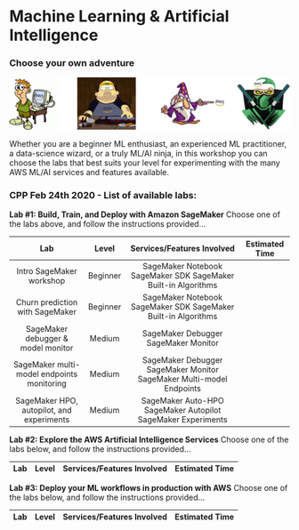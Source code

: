 # Machine Learning & Artificial Intelligence

### Choose your own adventure

![image](_media/levels.png)

Whether you are a beginner ML enthusiast, an experienced ML practitioner, a data-science wizard, or a truly ML/AI ninja, in this workshop you can choose the labs that best suits your level for experimenting with the many AWS ML/AI services and features available.

### CPP Feb 24th 2020 - List of available labs:

**Lab #1: Build, Train, and Deploy with Amazon SageMaker**
Choose one of the labs above, and follow the instructions provided...

|                     Lab                    |   Level  |                      Services/Features Involved                      | Estimated Time |
|:------------------------------------------:|:--------:|:--------------------------------------------------------------------:|:--------------:|
| Intro SageMaker workshop                   | Beginner |    SageMaker Notebook SageMaker SDK SageMaker Built-in Algorithms    |                |
| Churn prediction with SageMaker            | Beginner |    SageMaker Notebook SageMaker SDK SageMaker Built-in Algorithms    |                |
| SageMaker debugger & model monitor         |  Medium  |                 SageMaker Debugger SageMaker Monitor                 |                |
| SageMaker multi-model endpoints monitoring |  Medium  | SageMaker Debugger SageMaker Monitor SageMaker Multi-model Endpoints |                |
| SageMaker HPO, autopilot, and experiments  |  Medium  | SageMaker Auto-HPO SageMaker Autopilot SageMaker Experiments         |                |

**Lab #2: Explore the AWS Artificial Intelligence Services**
Choose one of the labs below, and follow the instructions provided...

|                     Lab                    |   Level  |                      Services/Features Involved                      | Estimated Time |
|:------------------------------------------:|:--------:|:--------------------------------------------------------------------:|:--------------:|

**Lab #3: Deploy your ML workflows in production with AWS**
Choose one of the labs below, and follow the instructions provided...

|                     Lab                    |   Level  |                      Services/Features Involved                      | Estimated Time |
|:------------------------------------------:|:--------:|:--------------------------------------------------------------------:|:--------------:|
